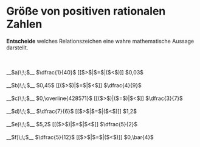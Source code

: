 <!--
version:  0.0.1

language: de

@style
input {
    text-align: center;
}

.flex-container {
    display: flex;
    flex-wrap: wrap;
    align-items: stretch;
    gap: 20px;
}

.flex-child {
    flex: 1;
    min-width: 350px;
    margin-right: 20px;
}

@media (max-width: 400px) {
    .flex-child {
        flex: 100%;
        margin-right: 0;
    }
}
@end

formula: \carry   \textcolor{red}{\scriptsize #1}
formula: \digit   \rlap{\carry{#1}}\phantom{#2}#2
formula: \permil  \text{‰}

import: https://raw.githubusercontent.com/LiaTemplates/Tikz-Jax/main/README.md

script: https://cdn.jsdelivr.net/gh/LiaTemplates/Tikz-Jax@main/dist/index.js


tags: Bruchrechnung, Dezimalzahlen, Periodizität, Zahlenverständnis, leicht, niedrig, Angeben

comment: Welche Zahl ist größer? Wähle aus.

author: Martin Lommatzsch

-->




# Größe von positiven rationalen Zahlen

**Entscheide** welches Relationszeichen eine wahre mathematische Aussage darstellt.

<br>
<section class="flex-container">
<div class="flex-child">
<br>
__$a)\;\;$__ $\dfrac{1}{40}$ [[$>$|$=$|($<$)]] $0,03$ 
<br>
</div>
<div class="flex-child">
<br>
__$b)\;\;$__ $0,45$ [[($>$)|$=$|$<$]] $\dfrac{4}{9}$ 
<br>
</div>
<div class="flex-child">
<br>
__$c)\;\;$__ $0,\overline{428571}$ [[($>$)|($=$)|$<$]] $\dfrac{3}{7}$ 
<br>
</div>
<div class="flex-child">
<br>
__$d)\;\;$__ $\dfrac{7}{6}$ [[$>$|$=$|($<$)]] $1,2$ 
<br>
</div>
<div class="flex-child">
<br>
__$e)\;\;$__ $5,2$ [[($>$)|$=$|$<$]] $\dfrac{5}{2}$ 
<br>
</div>
<div class="flex-child">
<br>
__$f)\;\;$__ $\dfrac{5}{12}$ [[$>$|$=$|($<$)]] $0,\bar{4}$ 

</div>
</section>
<br>
<br>
<br>
<br>

